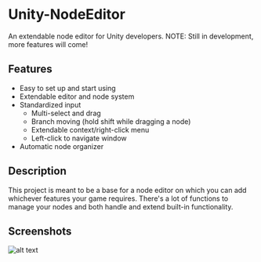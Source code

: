 # Unity-NodeEditor
An extendable node editor for Unity developers.
NOTE: Still in development, more features will come!

## Features
* Easy to set up and start using
* Extendable editor and node system
* Standardized input
  * Multi-select and drag
  * Branch moving (hold shift while dragging a node)
  * Extendable context/right-click menu
  * Left-click to navigate window
* Automatic node organizer

## Description
This project is meant to be a base for a node editor on which you can add whichever features your game requires.
There's a lot of functions to manage your nodes and both handle and extend built-in functionality.

## Screenshots
![alt text](http://puu.sh/mY1eB/7c2a8e0077.png "Screenshot 1")
